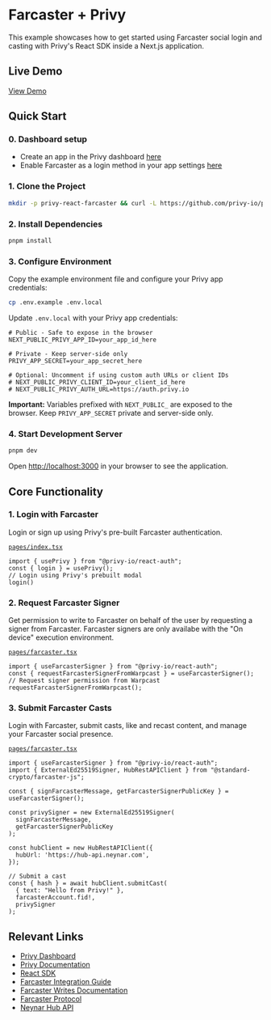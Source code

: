 # Farcaster + Privy

This example showcases how to get started using Farcaster social login and casting with Privy's React SDK inside a Next.js application.

## Live Demo

[View Demo](farcaster-demo.vercel.app)

## Quick Start

### 0. Dashboard setup
- Create an app in the Privy dashboard [here](https://dashboard.privy.io/)
- Enable Farcaster as a login method in your app settings [here](https://docs.privy.io/guide/react/recipes/misc/farcaster)

### 1. Clone the Project

```bash
mkdir -p privy-react-farcaster && curl -L https://github.com/privy-io/privy-examples/archive/main.tar.gz | tar -xz --strip=3 -C privy-react-farcaster privy-examples-main/examples/privy-react-farcaster && cd privy-react-farcaster
```

### 2. Install Dependencies

```bash
pnpm install
```

### 3. Configure Environment

Copy the example environment file and configure your Privy app credentials:

```bash
cp .env.example .env.local
```

Update `.env.local` with your Privy app credentials:

```env
# Public - Safe to expose in the browser
NEXT_PUBLIC_PRIVY_APP_ID=your_app_id_here

# Private - Keep server-side only
PRIVY_APP_SECRET=your_app_secret_here

# Optional: Uncomment if using custom auth URLs or client IDs
# NEXT_PUBLIC_PRIVY_CLIENT_ID=your_client_id_here
# NEXT_PUBLIC_PRIVY_AUTH_URL=https://auth.privy.io
```

**Important:** Variables prefixed with `NEXT_PUBLIC_` are exposed to the browser. Keep `PRIVY_APP_SECRET` private and server-side only.

### 4. Start Development Server

```bash
pnpm dev
```

Open [http://localhost:3000](http://localhost:3000) in your browser to see the application.

## Core Functionality

### 1. Login with Farcaster

Login or sign up using Privy's pre-built Farcaster authentication.

[`pages/index.tsx`](./pages/index.tsx)
```tsx
import { usePrivy } from "@privy-io/react-auth"; 
const { login } = usePrivy();
// Login using Privy's prebuilt modal
login()
```

### 2. Request Farcaster Signer

Get permission to write to Farcaster on behalf of the user by requesting a signer from Farcaster. Farcaster signers are only availabe with the "On device" execution environment.

[`pages/farcaster.tsx`](./pages/farcaster.tsx)
```tsx
import { useFarcasterSigner } from "@privy-io/react-auth";
const { requestFarcasterSignerFromWarpcast } = useFarcasterSigner();
// Request signer permission from Warpcast
requestFarcasterSignerFromWarpcast();
```

### 3. Submit Farcaster Casts

Login with Farcaster, submit casts, like and recast content, and manage your Farcaster social presence.

[`pages/farcaster.tsx`](./pages/farcaster.tsx)
```tsx
import { useFarcasterSigner } from "@privy-io/react-auth";
import { ExternalEd25519Signer, HubRestAPIClient } from "@standard-crypto/farcaster-js";

const { signFarcasterMessage, getFarcasterSignerPublicKey } = useFarcasterSigner();

const privySigner = new ExternalEd25519Signer(
  signFarcasterMessage,
  getFarcasterSignerPublicKey
);

const hubClient = new HubRestAPIClient({
  hubUrl: 'https://hub-api.neynar.com',
});

// Submit a cast
const { hash } = await hubClient.submitCast(
  { text: "Hello from Privy!" },
  farcasterAccount.fid!,
  privySigner
);
```

## Relevant Links

- [Privy Dashboard](https://dashboard.privy.io)
- [Privy Documentation](https://docs.privy.io)
- [React SDK](https://www.npmjs.com/package/@privy-io/react-auth)
- [Farcaster Integration Guide](https://docs.privy.io/guide/react/recipes/misc/farcaster)
- [Farcaster Writes Documentation](https://docs.privy.io/guide/react/recipes/misc/farcaster-writes)
- [Farcaster Protocol](https://docs.farcaster.xyz/)
- [Neynar Hub API](https://docs.neynar.com/)
